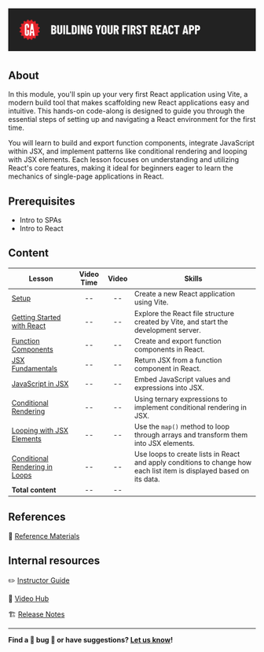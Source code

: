 # ![Building Your First React App](./assets/hero.png)

## About

In this module, you'll spin up your very first React application using Vite, a modern build tool that makes scaffolding new React applications easy and intuitive. This hands-on code-along is designed to guide you through the essential steps of setting up and navigating a React environment for the first time.

You will learn to build and export function components, integrate JavaScript within JSX, and implement patterns like conditional rendering and looping with JSX elements. Each lesson focuses on understanding and utilizing React's core features, making it ideal for beginners eager to learn the mechanics of single-page applications in React.

## Prerequisites

- Intro to SPAs
- Intro to React

## Content

| Lesson | Video Time | Video | Skills |
| ------ |:----------:|:-----:| ------ |
| [Setup](./setup/README.md)                                                   |     --     |  --   | Create a new React application using Vite.                                                                            |
| [Getting Started with React](./getting-started-with-react/README.md)         |     --     |  --   | Explore the React file structure created by Vite, and start the development server.                                   |
| [Function Components](./function-components/README.md)                       |     --     |  --   | Create and export function components in React.                                                                       |
| [JSX Fundamentals](./jsx-fundamentals/README.md)                             |     --     |  --   | Return JSX from a function component in React.                                                                        |
| [JavaScript in JSX](./javascript-in-jsx/README.md)                           |     --     |  --   | Embed JavaScript values and expressions into JSX.                                                                     |
| [Conditional Rendering](./conditional-rendering/README.md)                   |     --     |  --   | Using ternary expressions to implement conditional rendering in JSX.                                                  |
| [Looping with JSX Elements](./looping-with-jsx-elements/README.md)           |     --     |  --   | Use the `map()` method to loop through arrays and transform them into JSX elements.                                   |
| [Conditional Rendering in Loops](./conditional-rendering-in-loops/README.md) |     --     |  --   | Use loops to create lists in React and apply conditions to change how each list item is displayed based on its data.  |
| **Total content**                                                            |     --     |  --   |                                                                                                                       |

## References

📖 [Reference Materials](./references/README.md)

## Internal resources

✏️ [Instructor Guide](./internal-resources/instructor-guide.md)

🎥 [Video Hub](./internal-resources/video-hub.md)

🏗️ [Release Notes](./internal-resources/release-notes.md)

---

**Find a 👾 bug 👾 or have suggestions? [Let us know](https://git.generalassemb.ly/modular-curriculum-all-courses/universal-resources-internal/blob/main/module-feedback.md)!**
